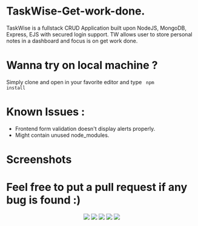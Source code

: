 # TaskWise-Get-work-done.
TaskWise is a fullstack CRUD Application built upon NodeJS, MongoDB, Express, EJS with secured login support. TW allows user to store personal notes in a dashboard and focus is on get work done.

# Wanna try on local machine ?
Simply clone and open in your favorite editor and type <code> npm install </code>

# Known Issues : 
- Frontend form validation doesn't display alerts properly. 
- Might contain unused node_modules. 

# Screenshots



# Feel free to put a pull request if any bug is found :)
<div align="center">
    <img src="https://i.imgur.com/ClEfsgb.png">
      <img src="https://i.imgur.com/5tEaBDl.png">
    <img src="https://i.imgur.com/hqL9YuX.png">
  <img src="https://i.imgur.com/R2uefBW.png">
  <img src="https://i.imgur.com/csxPSUg.png">
</div>
